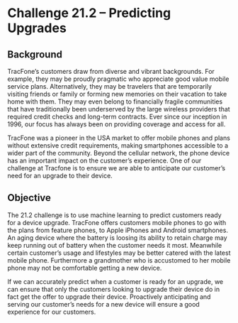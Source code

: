 # Challenge 21.2 – Predicting Upgrades

## Background

TracFone’s customers draw from diverse and vibrant backgrounds. For example, they may be proudly pragmatic who appreciate good value mobile service plans. Alternatively, they may be travelers that are temporarily visiting friends or family or forming new memories on their vacation to take home with them. They may even belong to financially fragile communities that have traditionally been underserved by the large wireless providers that required credit checks and long-term contracts. Ever since our inception in 1996, our focus has always been on providing coverage and access for all. 

TracFone was a pioneer in the USA market to offer mobile phones and plans without extensive credit requirements, making smartphones accessible to a wider part of the community. Beyond the cellular network, the phone device has an important impact on the customer’s experience. One of our challenge at Tracfone is to ensure we are able to anticipate our customer’s need for an upgrade to their device.

## Objective

The 21.2 challenge is to use machine learning to predict customers ready for a device upgrade. TracFone offers customers mobile phones to go with the plans from feature phones, to Apple iPhones and Android smartphones. An aging device where the battery is loosing its ability to retain charge may keep running out of battery when the customer needs it most. Meanwhile certain customer’s usage and lifestyles may be better catered with the latest mobile phone. Furthermore a grandmother who is accustomed to her mobile phone may not be comfortable getting a new device.

If we can accurately predict when a customer is ready for an upgrade, we can ensure that only the customers looking to upgrade their device do in fact get the offer to upgrade their device. Proactively anticipating and serving our customer’s needs for a new device will ensure a good experience for our customers.
